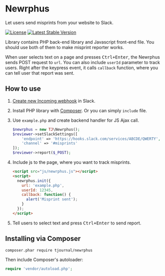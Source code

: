 # Newrphus
Let users send misprints from your website to Slack.

[![License](https://poser.pugx.org/tjournal/newrphus/license)](https://packagist.org/packages/tjournal/newrphus)
[![Latest Stable Version](https://poser.pugx.org/tjournal/newrphus/v/stable)](https://packagist.org/packages/tjournal/newrphus)

Library contains PHP back-end library and Javascript front-end file. You should use both of them to make misprint reporter works.

When user selects text on a page and presses <kbd>Ctrl+Enter</kbd>, the Newrphus sends POST request to `url`. You can also include `userId` parameter to track users. Right after the keypress event, it calls `callback` function, where you can tell user that report was sent.

## How to use
1. [Create new Incoming webhook](https://slack.com/services/new/incoming-webhook) in Slack.
2. Install PHP library with [Composer](#Installing-via-Composer). Or you can simply `include` file.
3. Use `example.php` and create backend handler for JS Ajax call.
    ```php
    $newrphus = new TJ\Newrphus();
    $reviewer->setSlackSettings([
        'endpoint' => 'https://hooks.slack.com/services/ABCDE/QWERTY',
        'channel' => '#misprints'
    ]);
    $reviewer->report($_POST);
    ```

4. Include js to the page, where you want to track misprints.
    ```html
    <script src="js/newrphus.js"></script>
    <script>
      newrphus.init({
        url: 'example.php',
        userId: 12345,
        callback: function() {
          alert('Misprint sent');
        }
      });
    </script>
    ```

5. Tell users to select text and press <kbd>Ctrl+Enter</kbd> to send report.


## Installing via Composer

```bash
composer.phar require tjournal/newrphus
```

Then include Composer's autoloader:

```php
require 'vendor/autoload.php';
```
